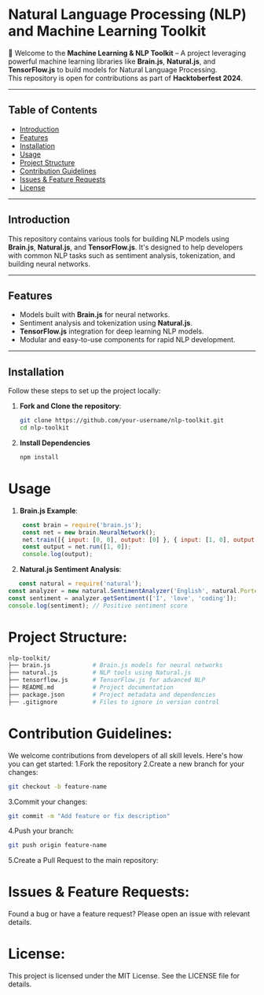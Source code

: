 # **Natural Language Processing (NLP) and Machine Learning Toolkit**

🚀 Welcome to the **Machine Learning & NLP Toolkit** – A project leveraging powerful machine learning libraries like **Brain.js**, **Natural.js**, and **TensorFlow.js** to build models for Natural Language Processing.  
This repository is open for contributions as part of **Hacktoberfest 2024**.

---

## **Table of Contents**
- [Introduction](#introduction)
- [Features](#features)
- [Installation](#installation)
- [Usage](#usage)
- [Project Structure](#project-structure)
- [Contribution Guidelines](#contribution-guidelines)
- [Issues & Feature Requests](#issues--feature-requests)
- [License](#license)

---

## **Introduction**
This repository contains various tools for building NLP models using **Brain.js**, **Natural.js**, and **TensorFlow.js**. It's designed to help developers with common NLP tasks such as sentiment analysis, tokenization, and building neural networks.

---

## **Features**
- Models built with **Brain.js** for neural networks.
- Sentiment analysis and tokenization using **Natural.js**.
- **TensorFlow.js** integration for deep learning NLP models.
- Modular and easy-to-use components for rapid NLP development.

---

## **Installation**

Follow these steps to set up the project locally:

1. **Fork and Clone the repository**:
   ```bash
   git clone https://github.com/your-username/nlp-toolkit.git
   cd nlp-toolkit

2. **Install Dependencies**
    ```bash
    npm install
# **Usage**
1. **Brain.js Example**:
  ```javascript
      const brain = require('brain.js');
      const net = new brain.NeuralNetwork();
      net.train([{ input: [0, 0], output: [0] }, { input: [1, 0], output: [1] }]);
      const output = net.run([1, 0]);
      console.log(output);
```
2. **Natural.js Sentiment Analysis**:
  ```javascript
     const natural = require('natural');
const analyzer = new natural.SentimentAnalyzer('English', natural.PorterStemmer, 'afinn');
const sentiment = analyzer.getSentiment(['I', 'love', 'coding']);
console.log(sentiment); // Positive sentiment score
```
# **Project Structure**:
```graphql
nlp-toolkit/
├── brain.js            # Brain.js models for neural networks
├── natural.js          # NLP tools using Natural.js
├── tensorflow.js       # TensorFlow.js for advanced NLP
├── README.md           # Project documentation
├── package.json        # Project metadata and dependencies
├── .gitignore          # Files to ignore in version control
```
# **Contribution Guidelines**:
We welcome contributions from developers of all skill levels. Here's how you can get started:
1.Fork the repository
2.Create a new branch for your changes:
```bash
git checkout -b feature-name
```
3.Commit your changes:
```bash
git commit -m "Add feature or fix description"
```
4.Push your branch:
```bash
git push origin feature-name
```
5.Create a Pull Request to the main repository:



# **Issues & Feature Requests**:
Found a bug or have a feature request?
Please open an issue with relevant details.

# **License**:
This project is licensed under the MIT License. See the LICENSE file for details.




